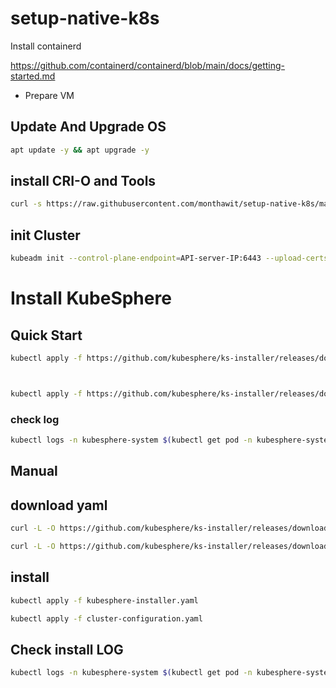 # setup-native-k8s



Install containerd  

https://github.com/containerd/containerd/blob/main/docs/getting-started.md 

* Prepare VM
## Update And Upgrade OS
```bash
apt update -y && apt upgrade -y
```

## install CRI-O and Tools
```bash
curl -s https://raw.githubusercontent.com/monthawit/setup-native-k8s/main/node-prepare-crio-nativek8s-1.30.2.sh | bash
```
## init Cluster 
```bash
kubeadm init --control-plane-endpoint=API-server-IP:6443 --upload-certs
```


# Install KubeSphere 

## Quick Start 

```bash
kubectl apply -f https://github.com/kubesphere/ks-installer/releases/download/v3.4.1/kubesphere-installer.yaml



kubectl apply -f https://github.com/kubesphere/ks-installer/releases/download/v3.4.1/cluster-configuration.yaml

```
### check log 
```bash
kubectl logs -n kubesphere-system $(kubectl get pod -n kubesphere-system -l 'app in (ks-install, ks-installer)' -o jsonpath='{.items[0].metadata.name}') -f
```


## Manual 
## download yaml 

```bash
curl -L -O https://github.com/kubesphere/ks-installer/releases/download/v3.4.1/cluster-configuration.yaml

curl -L -O https://github.com/kubesphere/ks-installer/releases/download/v3.4.1/kubesphere-installer.yaml


```
## install 

```bash
kubectl apply -f kubesphere-installer.yaml

kubectl apply -f cluster-configuration.yaml

```


## Check install LOG   

```bash
kubectl logs -n kubesphere-system $(kubectl get pod -n kubesphere-system -l 'app in (ks-install, ks-installer)' -o jsonpath='{.items[0].metadata.name}') -f
```
